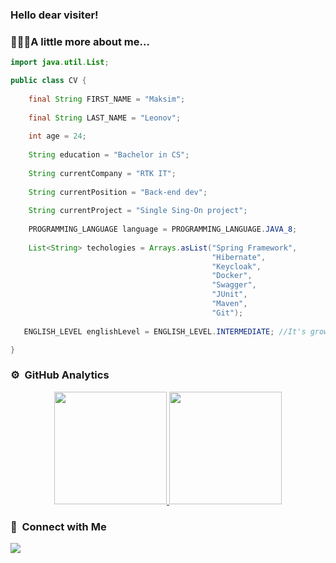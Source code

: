 ### Hello dear visiter!

### 👨🏼‍💻A little more about me... 
```java
import java.util.List;

public class CV {
    
    final String FIRST_NAME = "Maksim";
    
    final String LAST_NAME = "Leonov";
    
    int age = 24;
    
    String education = "Bachelor in CS";
    
    String currentCompany = "RTK IT";
    
    String currentPosition = "Back-end dev";
    
    String currentProject = "Single Sing-On project";
    
    PROGRAMMING_LANGUAGE language = PROGRAMMING_LANGUAGE.JAVA_8;
    
    List<String> techologies = Arrays.asList("Spring Framework",
                                             "Hibernate", 
                                             "Keycloak", 
                                             "Docker", 
                                             "Swagger", 
                                             "JUnit",
                                             "Maven",
                                             "Git");
                                             
   ENGLISH_LEVEL englishLevel = ENGLISH_LEVEL.INTERMEDIATE; //It's growing every day  =)                              

}
```
### ⚙️ &nbsp;GitHub Analytics
<p align="center">
<a href="https://github.com/maqfromspace">
  <img height="180em" src="https://github-readme-stats-eight-theta.vercel.app/api?username=maqfromspace&show_icons=true&theme=algolia&include_all_commits=true&count_private=true"/>
  <img height="180em" src="https://github-readme-stats-eight-theta.vercel.app/api/top-langs/?username=maqfromspace&layout=compact&langs_count=8&theme=algolia"/>
</a>
</p>


### 📨 &nbsp;Connect with Me

<p align="left">
<a href="mailto:maqfromspace@gmail.com"><img src="https://img.shields.io/badge/maqfromspace@gmail.com-D14836?style=flat&logo=Gmail&logoColor=white"/></a>
</p>
